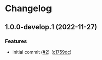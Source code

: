 # Changelog

## 1.0.0-develop.1 (2022-11-27)


### Features

* Initial commit ([#2](https://github.com/james-bjss/fargate-aws-github-runner/issues/2)) ([c1759dc](https://github.com/james-bjss/fargate-aws-github-runner/commit/c1759dcc3d5264361dee718e6dd0c598e5bc3444))
